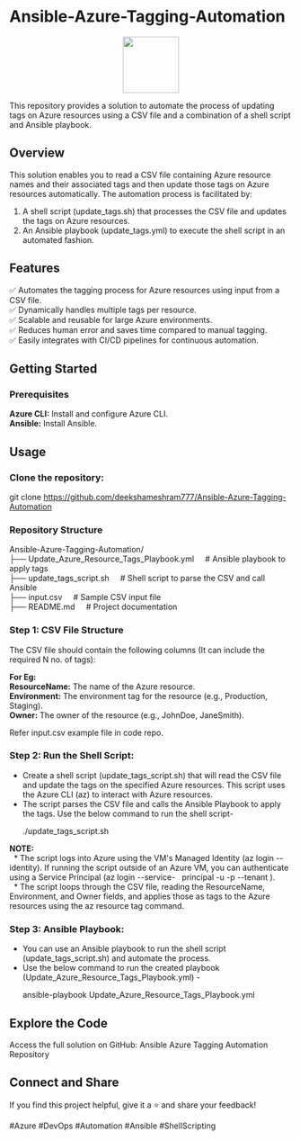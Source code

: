 # Ansible-Azure-Tagging-Automation

<div id="header" align="center">
  <img src="https://i.giphy.com/media/v1.Y2lkPTc5MGI3NjExZ3dqZXA0bjJ5djJ0OXJ4N3JxMTFpYXNrOTJrODJ6bmdidDM5aXYwMSZlcD12MV9pbnRlcm5hbF9naWZfYnlfaWQmY3Q9cw/aIJDrOomj81MQZz2uO/giphy.gif" width="100"/>
</div>

This repository provides a solution to automate the process of updating tags on Azure resources using a CSV file and a combination of a shell script and Ansible playbook.

## Overview
This solution enables you to read a CSV file containing Azure resource names and their associated tags and then update those tags on Azure resources automatically. The automation process is facilitated by:

1. A shell script (update_tags.sh) that processes the CSV file and updates the tags on Azure resources.
2. An Ansible playbook (update_tags.yml) to execute the shell script in an automated fashion.

## Features
✅ Automates the tagging process for Azure resources using input from a CSV file. <br />
✅ Dynamically handles multiple tags per resource. <br />
✅ Scalable and reusable for large Azure environments. <br />
✅ Reduces human error and saves time compared to manual tagging. <br />
✅ Easily integrates with CI/CD pipelines for continuous automation. 

## Getting Started

### Prerequisites
**Azure CLI:** Install and configure Azure CLI. <br />
**Ansible:** Install Ansible.

## Usage
### Clone the repository:

git clone https://github.com/deekshameshram777/Ansible-Azure-Tagging-Automation

### Repository Structure
Ansible-Azure-Tagging-Automation/
<br />
├── Update_Azure_Resource_Tags_Playbook.yml &nbsp; &nbsp;     # Ansible playbook to apply tags <br />
├── update_tags_script.sh &nbsp; &nbsp;             # Shell script to parse the CSV and call Ansible <br />
├── input.csv &nbsp; &nbsp;                  # Sample CSV input file <br />
├── README.md &nbsp; &nbsp;                 # Project documentation 

### Step 1: CSV File Structure
The CSV file should contain the following columns (It can include the required N no. of tags):

**For Eg:** <br />
**ResourceName:** The name of the Azure resource. <br />
**Environment:** The environment tag for the resource (e.g., Production, Staging). <br />
**Owner:** The owner of the resource (e.g., JohnDoe, JaneSmith). <br />

Refer input.csv example file in code repo.

### Step 2: Run the Shell Script:

* Create a shell script (update_tags_script.sh) that will read the CSV file and update the tags on the specified Azure resources. This script uses the Azure CLI (az) to interact with Azure resources. <br />
* The script parses the CSV file and calls the Ansible Playbook to apply the tags. Use the below command to run the shell script- <br />

&nbsp; &nbsp; &nbsp;      ./update_tags_script.sh

**NOTE:** <br />
&nbsp; * The script logs into Azure using the VM's Managed Identity (az login --identity). If running the script outside of an Azure VM, you can authenticate using a Service Principal (az login --service- 
&nbsp;        principal -u <appId> -p <password> --tenant <tenantId>). <br />
&nbsp; * The script loops through the CSV file, reading the ResourceName, Environment, and Owner fields, and applies those as tags to the Azure resources using the az resource tag command.


### Step 3: Ansible Playbook:
* You can use an Ansible playbook to run the shell script (update_tags_script.sh) and automate the process. <br />
* Use the below command to run the created playbook (Update_Azure_Resource_Tags_Playbook.yml) - <br />

&nbsp; &nbsp; &nbsp; ansible-playbook Update_Azure_Resource_Tags_Playbook.yml

## Explore the Code
Access the full solution on GitHub: Ansible Azure Tagging Automation Repository

## Connect and Share
If you find this project helpful, give it a ⭐ and share your feedback!

#Azure #DevOps #Automation #Ansible #ShellScripting

